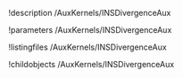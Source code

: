 !description /AuxKernels/INSDivergenceAux

!parameters /AuxKernels/INSDivergenceAux

!listingfiles /AuxKernels/INSDivergenceAux

!childobjects /AuxKernels/INSDivergenceAux
